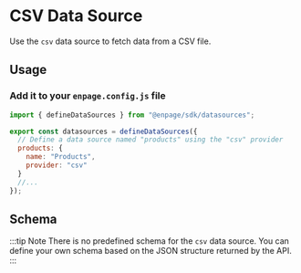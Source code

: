 # CSV Data Source

Use the `csv` data source to fetch data from a CSV file.

## Usage

### Add it to your `enpage.config.js` file

```javascript
import { defineDataSources } from "@enpage/sdk/datasources";

export const datasources = defineDataSources({
  // Define a data source named "products" using the "csv" provider
  products: {
    name: "Products",
    provider: "csv"
  }
  //...
});
```

## Schema

:::tip Note
There is no predefined schema for the `csv` data source. You can define your own schema based on the JSON structure returned by the API.
:::

